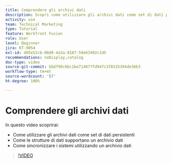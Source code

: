 ```yaml
---
title: Comprendere gli archivi dati
description: Scopri come utilizzare gli archivi dati come set di dati persistenti e come le strutture di dati supportano un archivio dati in  [!DNL Adobe Workfront Fusion].
activity: use
team: Technical Marketing
type: Tutorial
feature: Workfront Fusion
role: User
level: Beginner
jira: KT-9054
exl-id: d85e52cb-08d0-4a3a-8187-59e63492c1d5
recommendations: noDisplay,catalog
doc-type: video
source-git-commit: bbdf99c6bc1be714077fd94fc3f8325394de36b3
workflow-type: tm+mt
source-wordcount: '57'
ht-degree: 100%

---
```


# Comprendere gli archivi dati

In questo video scoprirai:

* Come utilizzare gli archivi dati come set di dati persistenti
* Come le strutture di dati supportano un archivio dati
* Come sincronizzare i sistemi utilizzando un archivio dati

>[!VIDEO](https://video.tv.adobe.com/v/3417964/?quality=12&learn=on&enablevpops=1&captions=ita)
